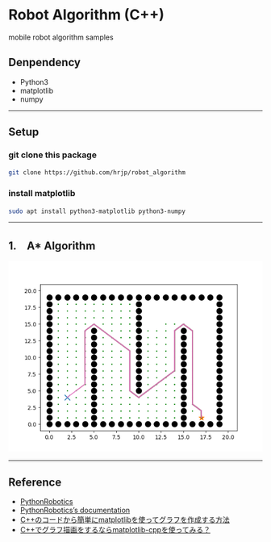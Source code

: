 # Robot Algorithm (C++)
mobile robot algorithm samples

## Denpendency
* Python3
* matplotlib
* numpy

---

## Setup

### git clone this package
```bash
git clone https://github.com/hrjp/robot_algorithm
```

### install matplotlib
```bash
sudo apt install python3-matplotlib python3-numpy
```
---

## 1.　A* Algorithm
![A_star](a_star/a_star.png)


---

## Reference
* [PythonRobotics](https://github.com/AtsushiSakai/PythonRobotics)
* [PythonRobotics’s documentation](https://pythonrobotics.readthedocs.io/en/latest/index.html)
* [C++のコードから簡単にmatplotlibを使ってグラフを作成する方法](https://myenigma.hatenablog.com/entry/2016/01/16/093912#CMake)
* [C++でグラフ描画をするならmatplotlib-cppを使ってみる？](https://hirlab.net/nblog/category/programming/art_826/)

